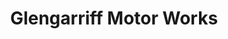---
title: "Glengarriff Motor Works"
url: /glengarriff/glengarriff-motor-works/
shop: car repair
---